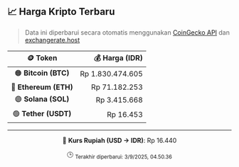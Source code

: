 

<!-- HARGA_KRIPTO -->
## 📈 Harga Kripto Terbaru

> Data ini diperbarui secara otomatis menggunakan [CoinGecko API](https://www.coingecko.com/) dan [exchangerate.host](https://exchangerate.host/)

<div align="center">

| 🪙 Token | 💰 Harga (IDR) |
|:------:|---------------:|
| 🟠 **Bitcoin (BTC)**   | Rp 1.830.474.605 |
| 🔵 **Ethereum (ETH)**  | Rp 71.182.253 |
| 🟣 **Solana (SOL)**    | Rp 3.415.668 |
| 🟢 **Tether (USDT)**   | Rp 16.453 |

---

💱 **Kurs Rupiah (USD → IDR)**: Rp 16.440

🕒 <sub>Terakhir diperbarui: 3/9/2025, 04.50.36</sub>

</div>
<!-- /HARGA_KRIPTO -->